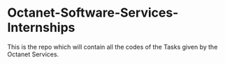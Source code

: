 # Octanet-Software-Services-Internships
This is the repo which will contain all the codes of the Tasks  given by the Octanet Services.
